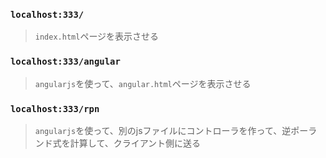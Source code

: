### `localhost:333/`
> `index.html`ページを表示させる

### `localhost:333/angular`
> `angularjs`を使って、`angular.html`ページを表示させる

### `localhost:333/rpn`
> `angularjs`を使って、別のjsファイルにコントローラを作って、逆ポーランド式を計算して、クライアント側に送る
